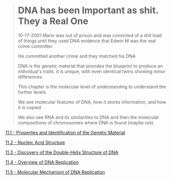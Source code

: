 ># DNA has been Important as shit. They a Real One
>
> 10-17-2001 Mario was out of prison and was convicted of a shit load of things until they used DNA evidence that Edwin M was the real crime committer
> 
> He committed another crime and they matched his DNA
> 
> DNA is the genetic material that provides the blueprint to produce an individual's traits. it is unique, with even identical twins showing minor differences
> 
> This chapter is the molecular level of understanding to understand the further levels
> 
> We see molecular features of DNA, how it stores information, and how it is copied
> 
> We also see RNA and its similarities to DNA and then the molecular compositions of chromosomes where DNA is found (maybe not)

[11.1 - Properties and Identification of the Genetic Material](https://github.com/MCBasterSheet/MCBasterSheet/blob/main/MCB150/pages/11.1%20-%20Properties%20and%20Identification%20of%20the%20Genetic%20Material.md)

[11.2 -  Nucleic Acid Structure](https://github.com/MCBasterSheet/MCBasterSheet/blob/main/MCB150/pages/11.2%20-%20%20Nucleic%20Acid%20Structure.md)

[11.3 - Discovery of the Double-Helix Structure of DNA](https://github.com/MCBasterSheet/MCBasterSheet/blob/main/MCB150/pages/11.3%20-%20Discovery%20of%20the%20Double-Helix%20Structure%20of%20DNA.md)

[11.4 - Overview of DNA Replication](https://github.com/MCBasterSheet/MCBasterSheet/blob/main/MCB150/pages/11.4%20-%20Overview%20of%20DNA%20Replication.md)

[11.5 - Molecular Mechanism of DNA Replication](https://github.com/MCBasterSheet/MCBasterSheet/blob/main/MCB150/pages/11.5%20-%20Molecular%20Mechanism%20of%20DNA%20Replication.md)
